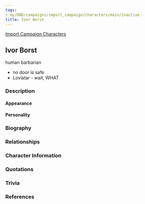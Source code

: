 ```yaml
---
tags:
- my/DND/campaigns/import_campaign/characters/main/inactive
title: Ivor Borst
---
```


[Import Campaign Characters](/dnd/characters/)

## Ivor Borst

human barbarian

- no door is safe
- Loviatar - wait, WHAT

### Description

#### Appearance

#### Personality

### Biography

### Relationships

### Character Information

### Quotations

### Trivia

### References
